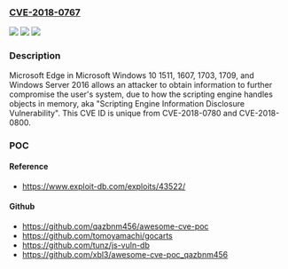 ### [CVE-2018-0767](https://cve.mitre.org/cgi-bin/cvename.cgi?name=CVE-2018-0767)
![](https://img.shields.io/static/v1?label=Product&message=Microsoft%20Edge&color=blue)
![](https://img.shields.io/static/v1?label=Version&message=n%2Fa&color=blue)
![](https://img.shields.io/static/v1?label=Vulnerability&message=Information%20Disclosure&color=brighgreen)

### Description

Microsoft Edge in Microsoft Windows 10 1511, 1607, 1703, 1709, and Windows Server 2016 allows an attacker to obtain information to further compromise the user's system, due to how the scripting engine handles objects in memory, aka "Scripting Engine Information Disclosure Vulnerability". This CVE ID is unique from CVE-2018-0780 and CVE-2018-0800.

### POC

#### Reference
- https://www.exploit-db.com/exploits/43522/

#### Github
- https://github.com/qazbnm456/awesome-cve-poc
- https://github.com/tomoyamachi/gocarts
- https://github.com/tunz/js-vuln-db
- https://github.com/xbl3/awesome-cve-poc_qazbnm456

